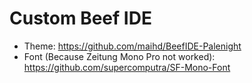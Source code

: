 # Custom Beef IDE
- Theme: https://github.com/maihd/BeefIDE-Palenight
- Font (Because Zeitung Mono Pro not worked): https://github.com/supercomputra/SF-Mono-Font